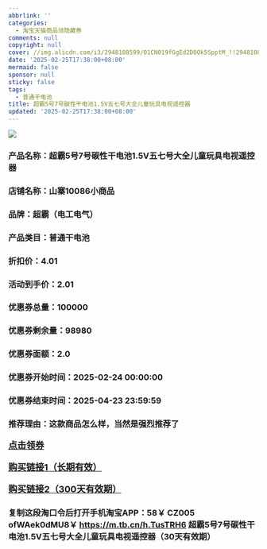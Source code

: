 ```yaml
---
abbrlink: ''
categories:
  - 淘宝天猫商品领隐藏券
comments: null
copyright: null
cover: //img.alicdn.com/i3/2948108599/O1CN019fGgEd2DOOk5SpptM_!!2948108599.jpg
date: '2025-02-25T17:38:00+08:00'
mermaid: false
sponsor: null
sticky: false
tags:
  - 普通干电池
title: 超霸5号7号碳性干电池1.5V五七号大全儿童玩具电视遥控器
updated: '2025-02-25T17:38:00+08:00'
--- 
```


![](//img.alicdn.com/i3/2948108599/O1CN019fGgEd2DOOk5SpptM_!!2948108599.jpg)

### 产品名称：超霸5号7号碳性干电池1.5V五七号大全儿童玩具电视遥控器
### 店铺名称：山寨10086小商品
### 品牌：超霸（电工电气）
### 产品类目：普通干电池
### 折扣价：4.01
### 活动到手价：2.01
### 优惠券总量：100000
### 优惠券剩余量：98980
### 优惠券面额：2.0
### 优惠券开始时间：2025-02-24 00:00:00	
### 优惠券结束时间：2025-04-23 23:59:59	
### 推荐理由：这款商品怎么样，当然是强烈推荐了

<p style="font-size: 18px; font-weight: bold;">
  <a href="这款商品太牛了！销售太火爆以至于没有设置" target="_blank">点击领券</a>
</p>
<p style="font-size: 18px; font-weight: bold;">
  <a href="https://s.click.taobao.com/t?e=m%3D2%26s%3DFCGUOVpV6TBw4vFB6t2Z2ueEDrYVVa64LKpWJ%2Bin0XLjf2vlNIV67kkfnVn6TwKdjGYPrSmetxH3ID%2FV1RqsF4wnCJeELi4I%2FIEn%2BS1IjHAB0ghlTd7WlZVm%2FOAUUFw71qrpxiwMoCNxc1AtbZGVS4SG12wqZI2%2BtPp16LsRzPILZMqoQW%2BfuB6GmlJyRiVTjb3RJrZ356ja0Yc3TH1U6Yp8ujFwZhYDC6n2eRjX34HDgRQTa6ZmUTltXGFjpD%2FE6fiZ%2B5zXBP%2BPgysBSxHfUOXVLEPDWL24UgY6uNmH8U66IzuEZ4EmKyGFCzYOOqAQ" target="_blank">购买链接1（长期有效）</a>
</p>
<p style="font-size: 18px; font-weight: bold;">
  <a href="https://s.click.taobao.com/yQRvOYs" target="_blank">购买链接2（300天有效期）</a>
</p>

### 复制这段淘口令后打开手机淘宝APP：58￥ CZ005 ofWAek0dMU8￥ https://m.tb.cn/h.TusTRH6  超霸5号7号碳性干电池1.5V五七号大全儿童玩具电视遥控器（30天有效期）

